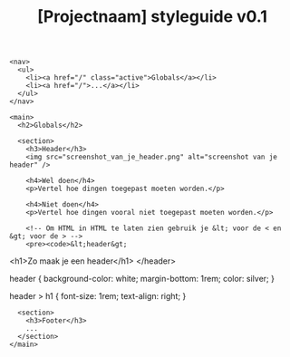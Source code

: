 
  <body>
    <header>
      <h1>[Projectnaam] styleguide v0.1</h1>
    </header>

    <nav>
      <ul>
        <li><a href="/" class="active">Globals</a></li>
        <li><a href="/">...</a></li>
      </ul>
    </nav>

    <main>
      <h2>Globals</h2>

      <section>
        <h3>Header</h3>
        <img src="screenshot_van_je_header.png" alt="screenshot van je header" />

        <h4>Wel doen</h4>
        <p>Vertel hoe dingen toegepast moeten worden.</p>

        <h4>Niet doen</h4>
        <p>Vertel hoe dingen vooral niet toegepast moeten worden.</p>

        <!-- Om HTML in HTML te laten zien gebruik je &lt; voor de < en &gt; voor de > -->
        <pre><code>&lt;header&gt;
  &lt;h1&gt;Zo maak je een header&lt;/h1&gt;
&lt;/header&gt;

header {
  background-color: white;
  margin-bottom: 1rem;
  color: silver;
}

header > h1 {
  font-size: 1rem;
  text-align: right;
}
  </code></pre>
      </section>

      <section>
        <h3>Footer</h3>
        ...
      </section>
    </main>
  </body>
</html>
